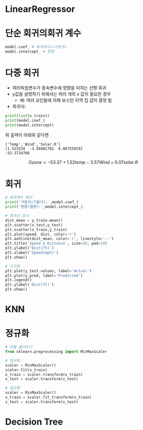 
# LinearRegressor
# 단순 회귀의회귀 계수

```python
model.coef_ # 회귀계수(=가중치)
model.intercept_ # 편향
```

# 다중 회귀
- 여러독립변수가 종속변수에 영향을 미치는 선형 회귀
- y값을 설명하기 위해서는 여러 개의 x 값이 필요한 경우
	- 예: 여러 요인들에 의해 보스턴 지역 집 값이 결정 됨
- 회귀식:

```python
print(list(x_train))
print(model.coef_)
print(model.intercept)
```
위 출력이 아래와 같다면
```
['Temp','Wind','Solar.R']
[1.523234  -3.56981701  0.06755929]
-53.3734766
```
$$Ozone = -53.37 + 1.52 temp - 3.57 Wind + 0.07 solar.R$$

# 회귀

```python
# 회귀계수 확인
print('가중치(기울기):',model.coef_)
print('편향(절편):',model.intercept_)
```

```python
# 회귀선 표시
dist_mean = y_train.mean()
plt.scatter(x_test,y_test)
plt.scatter(x_train,y_train)
plt.plot(speed, dist, color='r')
plt.axhline(dist_mean, color='r', linestyle='--')
plt.title('Speed & Distance', size=20, pad=10)
plt.ylabel('Dist(ft)')
plt.xlabel('Speed(mph)')
plt.show()
```

```python
# 시각화
plt.plot(y_test.values, label='Actual')
plt.plot(y_pred, label='Predicted')
plt.legend()
plt.ylabel('Dist(ft)')
plt.show()
```


# KNN

# 정규화
```python
# 모듈 불러오기
from sklearn.preprocessing import MinMaxScaler

# 정규화
scaler = MinMaxScaler()
scaler.fit(x_train)
x_train = scaler.transform(x_train)
x_test = scaler.transform(x_test)

# 정규화
scaler = MinMaxScaler()
x_train = scaler.fit_transform(x_train)
x_test = scaler.transform(x_test)
```



# Decision Tree
